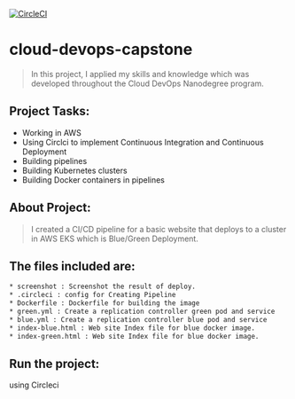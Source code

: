 [![CircleCI](https://circleci.com/gh/Mohanadmahmoud98/devops-capstone/tree/main.svg?style=svg)](https://circleci.com/gh/Mohanadmahmoud98/devops-capstone/tree/main)
# cloud-devops-capstone
> In this project, I applied my skills and knowledge which was developed throughout the Cloud DevOps Nanodegree program.

## Project Tasks:

* Working in AWS
* Using Circlci to implement Continuous Integration and Continuous Deployment
* Building pipelines
* Building Kubernetes clusters
* Building Docker containers in pipelines
## About Project: 

> I created a CI/CD pipeline for a basic website that deploys to a cluster in AWS EKS which is Blue/Green Deployment.

## The files included are:
```sh
* screenshot : Screenshot the result of deploy.
* .circleci : config for Creating Pipeline
* Dockerfile : Dockerfile for building the image 
* green.yml : Create a replication controller green pod and service
* blue.yml : Create a replication controller blue pod and service
* index-blue.html : Web site Index file for blue docker image.
* index-green.html : Web site Index file for blue docker image.
```
## Run the project:
using Circleci